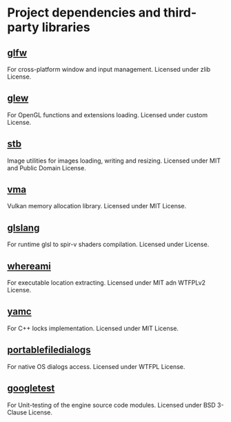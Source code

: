 # Project dependencies and third-party libraries 

## [glfw](https://github.com/glfw/glfw) 
For cross-platform window and input management.
Licensed under zlib License.

## [glew](https://github.com/Perlmint/glew-cmake) 
For OpenGL functions and extensions loading.
Licensed under custom License.

## [stb](https://github.com/nothings/stb) 
Image utilities for images loading, writing and resizing.
Licensed under MIT and Public Domain License.

## [vma](https://github.com/GPUOpen-LibrariesAndSDKs/VulkanMemoryAllocator) 
Vulkan memory allocation library.
Licensed under MIT License.

## [glslang](https://github.com/KhronosGroup/glslang) 
For runtime glsl to spir-v shaders compilation.
Licensed under  License.

## [whereami](https://github.com/gpakosz/whereami) 
For executable location extracting.
Licensed under MIT adn WTFPLv2 License.

## [yamc](https://github.com/yohhoy/yamc) 
For C++ locks implementation.
Licensed under MIT License.

## [portablefiledialogs](https://github.com/samhocevar/portable-file-dialogs) 
For native OS dialogs access.
Licensed under WTFPL License.

## [googletest](https://github.com/google/googletest) 
For Unit-testing of the engine source code modules.
Licensed under BSD 3-Clause License.